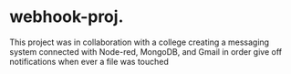 # webhook-proj.
This project was in collaboration with a college creating a messaging system connected with Node-red, MongoDB, and Gmail in order give off notifications when ever a file was touched 
